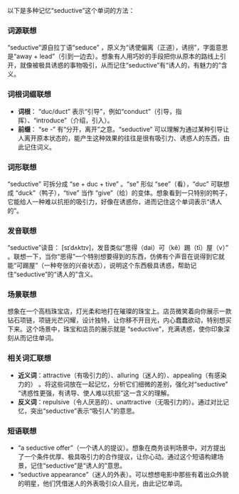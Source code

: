 以下是多种记忆“seductive”这个单词的方法：
### 词源联想
“seductive”源自拉丁语“seduce” ，原义为“诱使偏离（正道），诱拐”，字面意思是“away + lead”（引到一边去）。想象有人用巧妙的手段把你从原本的路线上引开，就像被极具诱惑的事物吸引，从而记住“seductive”有“诱人的，有魅力的”含义。

### 词根词缀联想
- **词根**： “duc/duct” 表示“引导”，例如“conduct”（引导，指挥）、“introduce”（介绍，引入）。
- **前缀**： “se -” 有“分开，离开”之意。“seductive” 可以理解为通过某种引导让人离开原本状态的，能产生这种效果的往往是很有吸引力、诱惑人的东西，由此记住词义。 

### 词形联想
“seductive” 可拆分成 “se + duc + tive” 。“se” 形似 “see”（看），“duc” 可联想成 “duck”（鸭子），“tive” 当作 “give”（给）的变体。想象看到一只特别的鸭子，它能给人一种难以抗拒的吸引力，好像在诱惑你，进而记住这个单词表示“诱人的”。

### 发音联想
“seductive”读音： [sɪˈdʌktɪv]，发音类似“思得（dai）可（kě）踢（tī）屋（v）” 。联想一下，当你“思得”一个特别想要得到的东西，仿佛有个声音在说得到它就能“可踢屋”（一种夸张的兴奋状态），说明这个东西极具诱惑，帮助记住“seductive”的“诱人的”含义。

### 场景联想
想象在一个高档珠宝店，灯光柔和地打在璀璨的珠宝上。店员微笑着向你展示一款钻石项链，项链光芒闪耀，设计独特，让你移不开目光，内心蠢蠢欲动，特别想买下来。这个场景中，珠宝和店员的展示就是 “seductive”，充满诱惑，使你印象深刻从而记住单词。 

### 相关词汇联想
- **近义词**：attractive（有吸引力的）、alluring（迷人的）、appealing（有感染力的） 。将这些词放在一起记忆，分析它们细微的差别，强化对“seductive” “诱惑性更强，有诱导、使人难以抗拒”这一含义的理解。
- **反义词**：repulsive（令人厌恶的）、unattractive（无吸引力的）。通过对比记忆，突出“seductive”表示“吸引人”的意思。 

### 短语联想
- “a seductive offer”（一个诱人的提议）。想象在商务谈判场景中，对方提出了一个条件优厚、极具吸引力的合作提议，让你心动。通过这个短语构建场景，记住“seductive”是“诱人的”意思。 
 - “seductive appearance”（迷人的外表）。可以想想电影中那些有着出众外貌的明星，他们凭借迷人的外表吸引众人目光，由此记忆单词。 